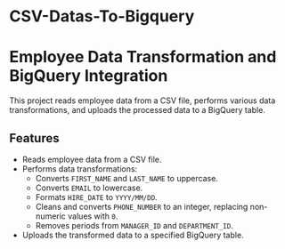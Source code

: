 # CSV-Datas-To-Bigquery

# Employee Data Transformation and BigQuery Integration

This project reads employee data from a CSV file, performs various data transformations, and uploads the processed data to a BigQuery table.

## Features

- Reads employee data from a CSV file.
- Performs data transformations:
  - Converts `FIRST_NAME` and `LAST_NAME` to uppercase.
  - Converts `EMAIL` to lowercase.
  - Formats `HIRE_DATE` to `YYYY/MM/DD`.
  - Cleans and converts `PHONE_NUMBER` to an integer, replacing non-numeric values with `0`.
  - Removes periods from `MANAGER_ID` and `DEPARTMENT_ID`.
- Uploads the transformed data to a specified BigQuery table.
